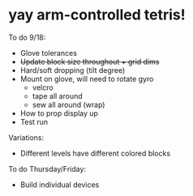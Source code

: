 # yay arm-controlled tetris!

To do 9/18:

- Glove tolerances
- ~~Update block size throughout + grid dims~~
- Hard/soft dropping (tilt degree)
- Mount on glove, will need to rotate gyro
  - velcro
  - tape all around
  - sew all around (wrap)
- How to prop display up
- Test run

Variations:

- Different levels have different colored blocks

To do Thursday/Friday:

- Build individual devices

